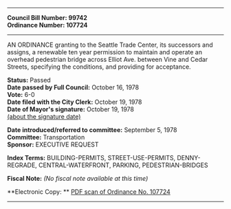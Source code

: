 * * * * *  
  
**Council Bill Number: [](#h0)[](#h2)99742**   
**Ordinance Number: 107724**  
  
* * * * *  
  
AN ORDINANCE granting to the Seattle Trade Center, its successors and assigns, a renewable ten year permission to maintain and operate an overhead pedestrian bridge across Elliot Ave. between Vine and Cedar Streets, specifying the conditions, and providing for acceptance.  
  
**Status:** Passed   
**Date passed by Full Council:** October 16, 1978   
**Vote:** 6-0   
**Date filed with the City Clerk:** October 19, 1978   
**Date of Mayor's signature:** October 19, 1978   
[(about the signature date)](/~public/approvaldate.htm)   
  
  
**Date introduced/referred to committee:** September 5, 1978   
**Committee:** Transportation   
**Sponsor:** EXECUTIVE REQUEST   
  
**Index Terms:** BUILDING-PERMITS, STREET-USE-PERMITS, DENNY-REGRADE, CENTRAL-WATERFRONT, PARKING, PEDESTRIAN-BRIDGES  
  
**Fiscal Note:** *(No fiscal note available at this time)*  
  
**Electronic Copy: ** [PDF scan of Ordinance No. 107724](/~archives/Ordinances/Ord_107724.pdf)  
  
* * * * *  

